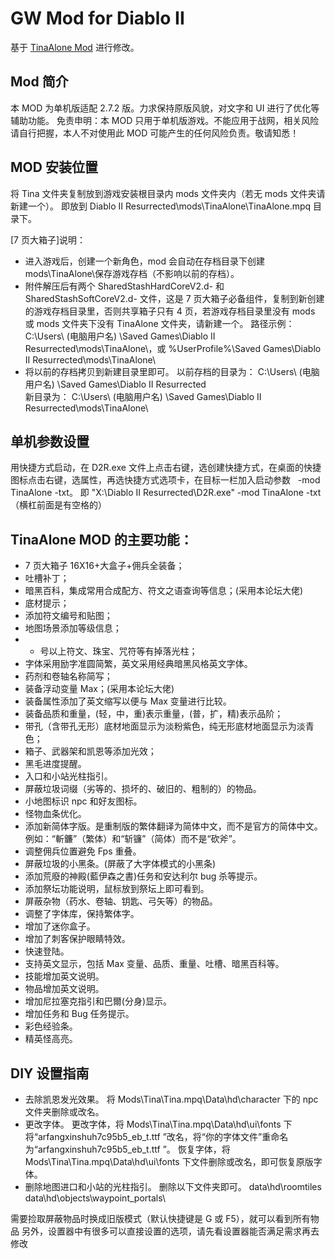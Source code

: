 # GW Mod for Diablo II

基于 [TinaAlone Mod](https://bbs.d.163.com/forum.php?mod=viewthread&tid=175054315) 进行修改。

## Mod 简介

本 MOD 为单机版适配 2.7.2 版。力求保持原版风貌，对文字和 UI 进行了优化等辅助功能。
免责申明：本 MOD 只用于单机版游戏。不能应用于战网，相关风险请自行把握，本人不对使用此 MOD 可能产生的任何风险负责。敬请知悉！

## MOD 安装位置

将 Tina 文件夹复制放到游戏安装根目录内 mods 文件夹内（若无 mods 文件夹请新建一个）。
即放到 Diablo II Resurrected\mods\TinaAlone\TinaAlone.mpq 目录下。

[7 页大箱子]说明：

- 进入游戏后，创建一个新角色，mod 会自动在存档目录下创建 mods\TinaAlone\保存游戏存档（不影响以前的存档）。
- 附件解压后有两个 SharedStashHardCoreV2.d- 和 SharedStashSoftCoreV2.d- 文件，这是 7 页大箱子必备组件，复制到新创建的游戏存档目录里，否则共享箱子只有 4 页，若游戏存档目录里没有 mods 或 mods 文件夹下没有 TinaAlone 文件夹，请新建一个。
  路径示例：C:\Users\ (电脑用户名) \Saved Games\Diablo II Resurrected\mods\TinaAlone\，或 %UserProfile%\Saved Games\Diablo II Resurrected\mods\TinaAlone\
- 将以前的存档拷贝到新建目录里即可。
  以前存档的目录为：
  C:\Users\ (电脑用户名) \Saved Games\Diablo II Resurrected\
   新目录为：
  C:\Users\ (电脑用户名) \Saved Games\Diablo II Resurrected\mods\TinaAlone\

## 单机参数设置

用快捷方式启动，在 D2R.exe 文件上点击右键，选创建快捷方式，在桌面的快捷图标点击右键，选属性，再选快捷方式选项卡，在目标一栏加入启动参数   -mod TinaAlone -txt。
即 "X:\Diablo II Resurrected\D2R.exe" -mod TinaAlone -txt（横杠前面是有空格的）

## TinaAlone MOD 的主要功能：

- 7 页大箱子 16X16+大盒子+佣兵全装备；
- 吐槽补丁；
- 暗黑百科，集成常用合成配方、符文之语查询等信息；(采用本论坛大佬)
- 底材提示；
- 添加符文编号和贴图；
- 地图场景添加等级信息；
- - 号以上符文、珠宝、咒符等有掉落光柱；
- 字体采用励字准圆简繁，英文采用经典暗黑风格英文字体。
- 药剂和卷轴名称简写；
- 装备浮动变量 Max；(采用本论坛大佬)
- 装备属性添加了英文缩写以便与 Max 变量进行比较。
- 装备品质和重量，(轻，中，重)表示重量，(普，扩，精)表示品阶；
- 带孔（含带孔无形）底材地面显示为淡粉紫色，纯无形底材地面显示为淡青色；
- 箱子、武器架和凯恩等添加光效；
- 黑毛进度提醒。
- 入口和小站光柱指引。
- 屏蔽垃圾词缀（劣等的、损坏的、破旧的、粗制的）的物品。
- 小地图标识 npc 和好友图标。
- 怪物血条优化。
- 添加新简体字版。是重制版的繁体翻译为简体中文，而不是官方的简体中文。例如：“斬鐮”（繁体）和“斩镰”（简体）而不是“砍斧”。
- 调整佣兵位置避免 Fps 重叠。
- 屏蔽垃圾的小黑条。(屏蔽了大字体模式的小黑条)
- 添加荒廢的神殿(藍伊森之書)任务和安达利尔 bug 杀等提示。
- 添加祭坛功能说明，鼠标放到祭坛上即可看到。
- 屏蔽杂物（药水、卷轴、钥匙、弓矢等）的物品。
- 调整了字体库，保持繁体字。
- 增加了迷你盒子。
- 增加了刺客保护眼睛特效。
- 快速登陆。
- 支持英文显示，包括 Max 变量、品质、重量、吐槽、暗黑百科等。
- 技能增加英文说明。
- 物品增加英文说明。
- 增加尼拉塞克指引和巴爾(分身)显示。
- 增加任务和 Bug 任务提示。
- 彩色经验条。
- 精英怪高亮。


## DIY 设置指南

- 去除凯恩发光效果。
  将 Mods\Tina\Tina.mpq\Data\hd\character 下的 npc 文件夹删除或改名。
- 更改字体。
  更改字体，将 Mods\Tina\Tina.mpq\Data\hd\ui\fonts 下将“arfangxinshuh7c95b5_eb_t.ttf
  ”改名，将“你的字体文件”重命名为“arfangxinshuh7c95b5_eb_t.ttf
  ”。
  恢复字体，将 Mods\Tina\Tina.mpq\Data\hd\ui\fonts 下文件删除或改名，即可恢复原版字体。
- 删除地图进口和小站的光柱指引。
  删除以下文件夹即可。
  data\hd\roomtiles\
   data\hd\objects\waypoint_portals\

需要捡取屏蔽物品时换成旧版模式（默认快捷键是 G 或 F5），就可以看到所有物品
另外，设置器中有很多可以直接设置的选项，请先看设置器能否满足需求再去修改
